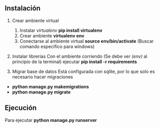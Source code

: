 ## Instalación

1. Crear ambiente virtual
    1. Instalar _virtualenv_ **pip install virtualenv**
    2. Crear ambiente **virtualenv env**
    3. Conectarse al ambiente virtual **source env/bin/activate** 
        (Buscar comando específico para windows)
    
2. Instalar librerías
Con el ambiente corriendo (Se debe ver _(env)_ al principio de la terminal)
ejecutar **pip install -r requirements**

3. Migrar base de datos
Está configurada con sqlite, por lo que solo es necesario hacer migraciones
- **python manage.py makemigrations**
- **python manage.py migrate**

## Ejecución

Para ejecutar **python manage.py runserver**
